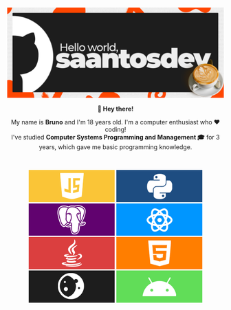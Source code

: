 <img src="./githubbanner.png"><br>
<b><p align='center'>👋 Hey there!</p></b>
<p align='center'>My name is <b>Bruno</b> and I'm 18 years old. I'm a computer enthusiast who ❤️ coding!<br>I've studied <b>Computer Systems Programming and Management 🎓</b> for 3 years, which gave me basic programming knowledge.</b></p>
<br>

<p align='center'>
<img src="./Javascript.png"> <img src="./Python.png"> <img src="./Postgresql.png"> <img src="./React.png"> <img src="./Java.png"> <img src="./HTML.png"> <img src="./Lua.png"> <img src="./Android.png"><p>
